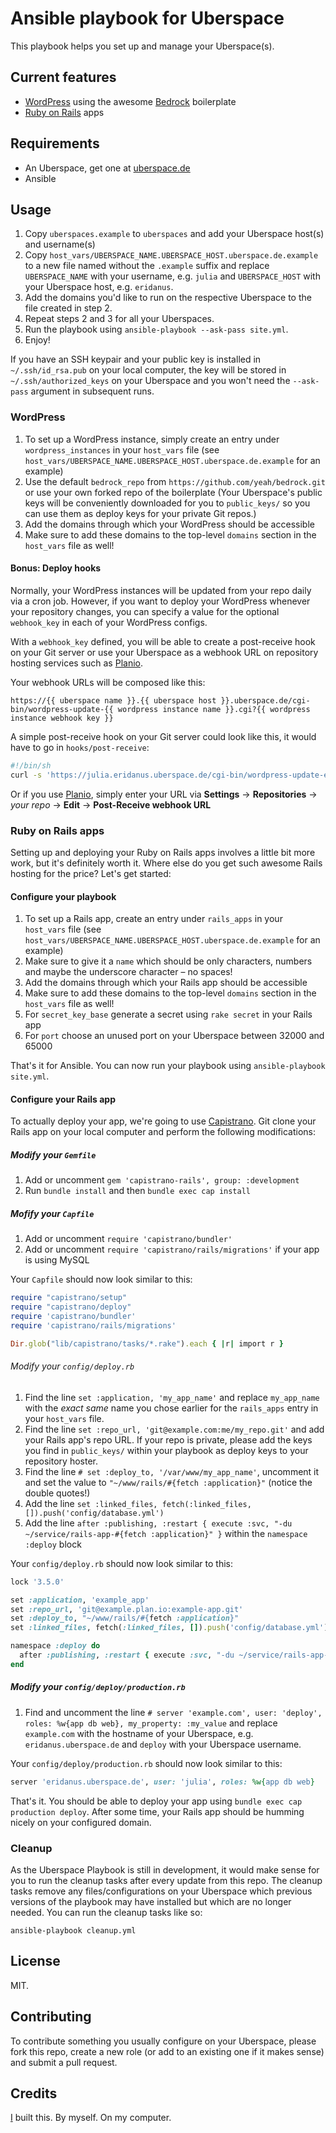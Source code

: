 # Ansible playbook for Uberspace

This playbook helps you set up and manage your Uberspace(s).

## Current features

- [WordPress](https://wordpress.org/) using the awesome [Bedrock](https://roots.io/bedrock/) boilerplate
- [Ruby on Rails](http://rubyonrails.org/) apps

## Requirements

- An Uberspace, get one at [uberspace.de](https://uberspace.de)
- Ansible

## Usage

1. Copy `uberspaces.example` to `uberspaces` and add your Uberspace host(s) and username(s)
2. Copy `host_vars/UBERSPACE_NAME.UBERSPACE_HOST.uberspace.de.example` to a new file named without the `.example` suffix and replace `UBERSPACE_NAME` with your username, e.g. `julia` and `UBERSPACE_HOST` with your Uberspace host, e.g. `eridanus`.
3. Add the domains you'd like to run on the respective Uberspace to the file created in step 2.
4. Repeat steps 2 and 3 for all your Uberspaces.
5. Run the playbook using `ansible-playbook --ask-pass site.yml`.
6. Enjoy!

If you have an SSH keypair and your public key is installed in `~/.ssh/id_rsa.pub` on your local computer, the key will be stored in `~/.ssh/authorized_keys` on your Uberspace and you won't need the `--ask-pass` argument in subsequent runs.

### WordPress

1. To set up a WordPress instance, simply create an entry under `wordpress_instances` in your `host_vars` file (see `host_vars/UBERSPACE_NAME.UBERSPACE_HOST.uberspace.de.example` for an example)
2. Use the default `bedrock_repo` from `https://github.com/yeah/bedrock.git` or use your own forked repo of the boilerplate (Your Uberspace's public keys will be conveniently downloaded for you to `public_keys/` so you can use them as deploy keys for your private Git repos.)
3. Add the domains through which your WordPress should be accessible
4. Make sure to add these domains to the top-level `domains` section in the `host_vars` file as well!

#### Bonus: Deploy hooks

Normally, your WordPress instances will be updated from your repo daily via a cron job. However, if you want to deploy your WordPress whenever your repository changes, you can specify a value for the optional `webhook_key` in each of your WordPress configs.

With a `webhook_key` defined, you will be able to create a post-receive hook on your Git server or use your Uberspace as a webhook URL on repository hosting services such as [Planio](https://plan.io/subversion-hosting-and-git-hosting/).

Your webhook URLs will be composed like this:

```
https://{{ uberspace name }}.{{ uberspace host }}.uberspace.de/cgi-bin/wordpress-update-{{ wordpress instance name }}.cgi?{{ wordpress instance webhook key }}
```

A simple post-receive hook on your Git server could look like this, it would have to go in `hooks/post-receive`:

```bash
#!/bin/sh
curl -s 'https://julia.eridanus.uberspace.de/cgi-bin/wordpress-update-example_blog.cgi?secretsauce123'
```

Or if you use [Planio](https://plan.io), simply enter your URL via **Settings** &rarr; **Repositories** &rarr; *your repo* &rarr; **Edit** &rarr; **Post-Receive webhook URL**

### Ruby on Rails apps

Setting up and deploying your Ruby on Rails apps involves a little bit more work, but it's definitely worth it. Where else do you get such awesome Rails hosting for the price? Let's get started:

#### Configure your playbook

1. To set up a Rails app, create an entry under `rails_apps` in your `host_vars` file (see `host_vars/UBERSPACE_NAME.UBERSPACE_HOST.uberspace.de.example` for an example)
2. Make sure to give it a `name` which should be only characters, numbers and maybe the underscore character – no spaces!
3. Add the domains through which your Rails app should be accessible
4. Make sure to add these domains to the top-level `domains` section in the `host_vars` file as well!
5. For `secret_key_base` generate a secret using `rake secret` in your Rails app
6. For `port` choose an unused port on your Uberspace between 32000 and 65000

That's it for Ansible. You can now run your playbook using `ansible-playbook site.yml`.

#### Configure your Rails app

To actually deploy your app, we're going to use [Capistrano](http://capistranorb.com/). Git clone your Rails app on your local computer and perform the following modifications:

##### Modify your `Gemfile`

1. Add or uncomment `gem 'capistrano-rails', group: :development`
2. Run `bundle install` and then `bundle exec cap install`

##### Mofify your `Capfile`

1. Add or uncomment `require 'capistrano/bundler'`
2. Add or uncomment `require 'capistrano/rails/migrations'` if your app is using MySQL

Your `Capfile` should now look similar to this:

```ruby
require "capistrano/setup"
require "capistrano/deploy"
require 'capistrano/bundler'
require 'capistrano/rails/migrations'

Dir.glob("lib/capistrano/tasks/*.rake").each { |r| import r }
```

###### Modify your `config/deploy.rb`

1. Find the line `set :application, 'my_app_name'` and replace `my_app_name` with the *exact same* name you chose earlier for the `rails_apps` entry in your `host_vars` file.  
2. Find the line `set :repo_url, 'git@example.com:me/my_repo.git'` and add your Rails app's repo URL. If your repo is private, please add the keys you find in `public_keys/` within your playbook as deploy keys to your repository hoster.
3. Find the line `# set :deploy_to, '/var/www/my_app_name'`, uncomment it and set the value to `"~/www/rails/#{fetch :application}"` (notice the double quotes!)
4. Add the line `set :linked_files, fetch(:linked_files, []).push('config/database.yml')`
5. Add the line `after :publishing, :restart { execute :svc, "-du ~/service/rails-app-#{fetch :application}" }` within the `namespace :deploy` block

Your `config/deploy.rb` should now look similar to this:

```ruby
lock '3.5.0'

set :application, 'example_app'
set :repo_url, 'git@example.plan.io:example-app.git'
set :deploy_to, "~/www/rails/#{fetch :application}"
set :linked_files, fetch(:linked_files, []).push('config/database.yml')

namespace :deploy do
  after :publishing, :restart { execute :svc, "-du ~/service/rails-app-#{fetch :application}" }
end
```


##### Modify your `config/deploy/production.rb`

1. Find and uncomment the line `# server 'example.com', user: 'deploy', roles: %w{app db web}, my_property: :my_value` and replace `example.com` with the hostname of your Uberspace, e.g. `eridanus.uberspace.de` and `deploy` with your Uberspace username.

Your `config/deploy/production.rb` should now look similar to this:

```ruby
server 'eridanus.uberspace.de', user: 'julia', roles: %w{app db web}
```

That's it. You should be able to deploy your app using `bundle exec cap production deploy`. After some time, your Rails app should be humming nicely on your configured domain.

### Cleanup

As the Uberspace Playbook is still in development, it would make sense for you to run the cleanup tasks after every update from this repo. The cleanup tasks remove any files/configurations on your Uberspace which previous versions of the playbook may have installed but which are no longer needed. You can run the cleanup tasks like so:

`ansible-playbook cleanup.yml`

## License

MIT.

## Contributing

To contribute something you usually configure on your Uberspace, please fork this repo, create a new role (or add to an existing one if it makes sense) and submit a pull request.

## Credits

[I](http://jan.sh) built this. By myself. On my computer.

